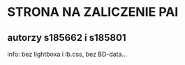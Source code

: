 # STRONA NA ZALICZENIE PAI
## autorzy s185662 i s185801

info: bez lightboxa i lb.css, bez BD-data...